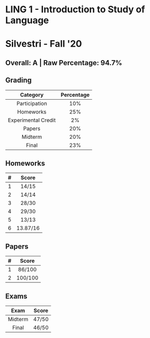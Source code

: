 # LING 1 - Introduction to Study of Language

# Silvestri - Fall '20

## Overall: A | Raw Percentage: 94.7%

## Grading

| Category | Percentage |
|:---:|:---:|
| Participation | 10% |
| Homeworks | 25% |
| Experimental Credit | 2% |
| Papers | 20% |
| Midterm | 20% |
| Final | 23% |

## Homeworks

| # | Score |
|:---:|:---:|
| 1 | 14/15 |
| 2 | 14/14 |
| 3 | 28/30 |
| 4 | 29/30 |
| 5 | 13/13 |
| 6 | 13.87/16 |

## Papers

| # | Score |
|:---:|:---:|
| 1 | 86/100 |
| 2 | 100/100 |

## Exams

| Exam | Score |
|:---:|:---:|
| Midterm | 47/50 |
| Final | 46/50 |
